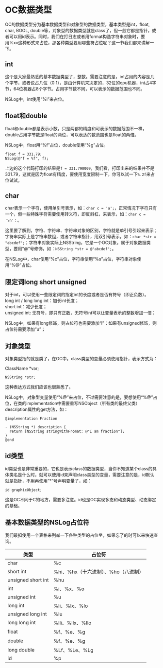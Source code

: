 # OC数据类型
OC的数据类型分为基本数据类型和对象型的数据类型，基本类型是int，float, char, BOOL, double等，对象型的数据类型就是class了，但一般它都是指针，或者可以用id表示。同时，我们在打日志或者用format构造字符串对象时，要用%xx这种形式来占位，那各种类型要用哪些符占位呢？这一节我们都来讲解一下。

## int
这个是大家最熟悉的基本数据类型了，整数。需要注意的是，int占用的内容是几个字节，或者说占几位（0 1），是由计算机来决定的，32位的cpu机器，int占4字节，64位机器占8个字节。占用字节数不同，可以表示的数据范围也不同。

NSLog中，int使用“%i”来占位。

## float和double
float和double都是表示小数，只是两都的精度和可表示的数据范围不一样，double占用字节数是float的两位，可以表达的数范围也是float的两倍。

NSLog中，float用“%f”占位，double使用“%g”占位。

```
float f = 331.79;
NSLog(@"f = %f", f);
```

上边的这个代码打印的结果是`f = 331.790009`，我们看，打印出来的结果并不是331.79，这就是因为float有精度，要使用宽度限制一下，你可以试一下`%.2f`来占位试试。

## char
char表示一个字符，使用单引号表示，如：`char c = 'a';`，正常情况下字符只有一个，但一些特殊字符需要使用转义符，即反斜杠，来表示，如：`char c = '\n'；`。

这里要了解到，字符、字符串、字符串对象的区别，字符就是单引号引起来表示；字符串实际上是字符串数组，或者字符串指针，用双引号表示，如：`char *str = "abcdef";`；字符串对象实际上NSString，它是一个OC对象，属于对象数据类型，要用“@”号修饰，如：`NSString *str = @"abcdef";`。

在NSLog中，char使用“%c”占位，字符串使用“%s”占位，字符串对象使用“%@”占位。


## 限定词long short unsigned
对于int，可以使用一些限定词的指定int的长度或者是否有符号（即正负数）。  
long int / long long int：加长int长度；  
short int：减少长度；  
unsigned int: 无符号，即只有正数，无符号int可以让变量表示的整数增加一倍；

NSLog中，如果有long修饰，则占位符也需要添加“l”；如果有unsigned修饰，则占位符需要添加“u”；

## 对象类型
对象类型指的就是类了，在OC中，class类型的变量必须使用指针，表示方式为： 

ClassName *var;

```
NSString *str;
```

这种表达方式我们应该也很熟悉了。

NSLog中，对象型变量使用“%@”来占位，不过需要注意的是，要想使用“%@”占位，在类的implementation中需要重写NSObject（所有类的最终父类）description属性的get方法，如：

```
@implementation Fraction

- (NSString *) description {
  return [NSString stringWithFromat: @"I am fraction"];
}
@end
```

## id类型
id类型也是非常重要的，它也是表示class的数据类型，当你不知道某个class的具体类名是什么时，就可以使用id来声明class类型的变量，需要注意的是，id默认就是指针，不用再使用“*”号声明变量了，如：

```
id graphicObject;
```

这是OC不同于C的地方，需要多注意。id也是OC实现多态和动态类型、动态绑定的基础。

## 基本数据类型的NSLog占位符
我们最扣使用一个表格来列举一下各种类型的占位坐，如果忘了的时可以来快速查询。

| 类型 | 占位符 |
| ---  | --- |
| char | %c |
| short int | %hi、%hx（十六进制）、%ho（八进制）|
| unsigned short int | %hu |
| int | %i、%x、%o |
| unsigned int | %u |
| long int | %li、%lx、%lo |
| unsigned long int | %lu |
| long long int | %lli、%llx、%llo |
| float | %f、%e、%g |
| double | %f、%e、%g |
| long double | %Lf、%Le、%Lg |
| id | %p |